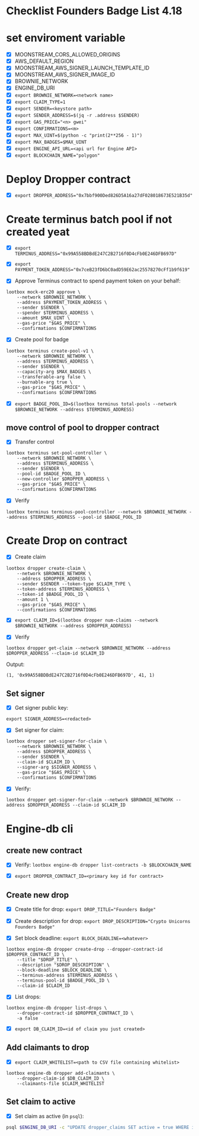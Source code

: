 # Checklist Founders Badge List 4.18

# set enviroment variable

- [x] MOONSTREAM_CORS_ALLOWED_ORIGINS
- [x] AWS_DEFAULT_REGION
- [x] MOONSTREAM_AWS_SIGNER_LAUNCH_TEMPLATE_ID
- [x] MOONSTREAM_AWS_SIGNER_IMAGE_ID
- [x] BROWNIE_NETWORK
- [x] ENGINE_DB_URI
- [x] `export BROWNIE_NETWORK=<network name>`
- [x] `export CLAIM_TYPE=1`
- [x] `export SENDER=<keystore path>`
- [x] `export SENDER_ADDRESS=$(jq -r .address $SENDER)`
- [x] `export GAS_PRICE="<n> gwei"`
- [x] `export CONFIRMATIONS=<m>`
- [x] `export MAX_UINT=$(python -c "print(2**256 - 1)")`
- [x] `export MAX_BADGES=$MAX_UINT`
- [x] `export ENGINE_API_URL=<api url for Engine API>`
- [x] `export BLOCKCHAIN_NAME="polygon"`

# Deploy Dropper contract

- [x] `export DROPPER_ADDRESS="0x7bbf900Ded826D5A16a27dF028018673E521B35d"`


# Create terminus batch pool if not created yeat

- [x] `export TERMINUS_ADDRESS="0x99A558BDBdE247C2B2716f0D4cFb0E246DFB697D"`

- [x] `export PAYMENT_TOKEN_ADDRESS="0x7ceB23fD6bC0adD59E62ac25578270cFf1b9f619"`

- [x] Approve Terminus contract to spend payment token on your behalf:

```
lootbox mock-erc20 approve \
    --network $BROWNIE_NETWORK \
    --address $PAYMENT_TOKEN_ADDRESS \
    --sender $SENDER \
    --spender $TERMINUS_ADDRESS \
    --amount $MAX_UINT \
    --gas-price "$GAS_PRICE" \
    --confirmations $CONFIRMATIONS
```

- [x] Create pool for badge
```
lootbox terminus create-pool-v1 \
    --network $BROWNIE_NETWORK \
    --address $TERMINUS_ADDRESS \
    --sender $SENDER \
    --capacity-arg $MAX_BADGES \
    --transferable-arg false \
    --burnable-arg true \
    --gas-price "$GAS_PRICE" \
    --confirmations $CONFIRMATIONS

```

- [x] `export BADGE_POOL_ID=$(lootbox terminus total-pools --network $BROWNIE_NETWORK --address $TERMINUS_ADDRESS)`

## move control of pool to dropper contract

- [x] Transfer control

```
lootbox terminus set-pool-controller \
    --network $BROWNIE_NETWORK \
    --address $TERMINUS_ADDRESS \
    --sender $SENDER \
    --pool-id $BADGE_POOL_ID \
    --new-controller $DROPPER_ADDRESS \
    --gas-price "$GAS_PRICE" \
    --confirmations $CONFIRMATIONS

```

- [x] Verify

```
lootbox terminus terminus-pool-controller --network $BROWNIE_NETWORK --address $TERMINUS_ADDRESS --pool-id $BADGE_POOL_ID
```

# Create Drop on contract

- [x] Create claim

```
lootbox dropper create-claim \
    --network $BROWNIE_NETWORK \
    --address $DROPPER_ADDRESS \
    --sender $SENDER --token-type $CLAIM_TYPE \
    --token-address $TERMINUS_ADDRESS \
    --token-id $BADGE_POOL_ID \
    --amount 1 \
    --gas-price "$GAS_PRICE" \
    --confirmations $CONFIRMATIONS

```

- [x] `export CLAIM_ID=$(lootbox dropper num-claims --network $BROWNIE_NETWORK --address $DROPPER_ADDRESS)`

- [x] Verify

```
lootbox dropper get-claim --network $BROWNIE_NETWORK --address $DROPPER_ADDRESS --claim-id $CLAIM_ID
```

Output:
```
(1, '0x99A558BDBdE247C2B2716f0D4cFb0E246DFB697D', 41, 1)
```

## Set signer

- [x] Get signer public key:

```
export SIGNER_ADDRESS=<redacted>
```

- [x] Set signer for claim:

```
lootbox dropper set-signer-for-claim \
    --network $BROWNIE_NETWORK \
    --address $DROPPER_ADDRESS \
    --sender $SENDER \
    --claim-id $CLAIM_ID \
    --signer-arg $SIGNER_ADDRESS \
    --gas-price "$GAS_PRICE" \
    --confirmations $CONFIRMATIONS

```

- [x] Verify:

```
lootbox dropper get-signer-for-claim --network $BROWNIE_NETWORK --address $DROPPER_ADDRESS --claim-id $CLAIM_ID
```

# Engine-db cli

## create new contract

- [x] Verify: `lootbox engine-db dropper list-contracts -b $BLOCKCHAIN_NAME`

- [x] `export DROPPER_CONTRACT_ID=<primary key id for contract>`

## Create new drop

- [x] Create title for drop: `export DROP_TITLE="Founders Badge"`

- [x] Create description for drop: `export DROP_DESCRIPTION="Crypto Unicorns Founders Badge"`

- [x] Set block deadline: `export BLOCK_DEADLINE=<whatever>`

```
lootbox engine-db dropper create-drop --dropper-contract-id $DROPPER_CONTRACT_ID \
    --title "$DROP_TITLE" \
    --description "$DROP_DESCRIPTION" \
    --block-deadline $BLOCK_DEADLINE \
    --terminus-address $TERMINUS_ADDRESS \
    --terminus-pool-id $BADGE_POOL_ID \
    --claim-id $CLAIM_ID

```

- [x] List drops:

```
lootbox engine-db dropper list-drops \
    --dropper-contract-id $DROPPER_CONTRACT_ID \
    -a false
```

- [x] `export DB_CLAIM_ID=<id of claim you just created>`



## Add claimants to drop

- [x] `export CLAIM_WHITELIST=<path to CSV file containing whitelist>`

```
lootbox engine-db dropper add-claimants \
    --dropper-claim-id $DB_CLAIM_ID \
    --claimants-file $CLAIM_WHITELIST

```

## Set claim to active

- [x] Set claim as active (in `psql`):

```bash
psql $ENGINE_DB_URI -c "UPDATE dropper_claims SET active = true WHERE id = '$DB_CLAIM_ID';"
```
